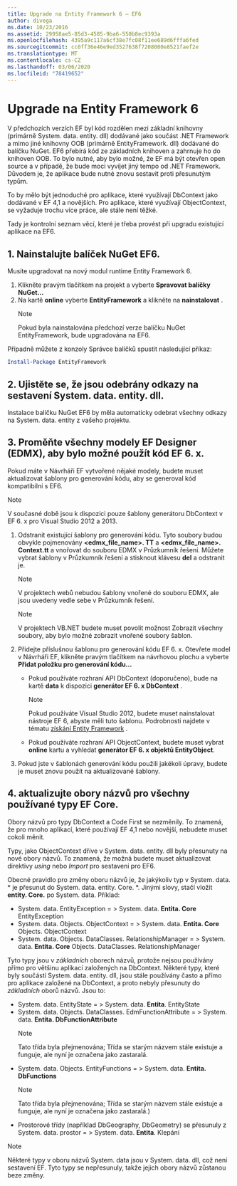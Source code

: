 ```yaml
---
title: Upgrade na Entity Framework 6 – EF6
author: divega
ms.date: 10/23/2016
ms.assetid: 29958ae5-85d3-4585-9ba6-550b8ec9393a
ms.openlocfilehash: 4395a9c117a6cf38e7fc08f11ee689d6fffa6fed
ms.sourcegitcommit: cc0ff36e46e9ed3527638f7208000e8521faef2e
ms.translationtype: MT
ms.contentlocale: cs-CZ
ms.lasthandoff: 03/06/2020
ms.locfileid: "78419652"
---
```

# <a name="upgrading-to-entity-framework-6"></a>Upgrade na Entity Framework 6

V předchozích verzích EF byl kód rozdělen mezi základní knihovny (primárně System. data. entity. dll) dodávané jako součást .NET Framework a mimo jiné knihovny OOB (primárně EntityFramework. dll) dodávané do balíčku NuGet. EF6 přebírá kód ze základních knihoven a zahrnuje ho do knihoven OOB. To bylo nutné, aby bylo možné, že EF má být otevřen open source a v případě, že bude moci vyvíjet jiný tempo od .NET Framework. Důvodem je, že aplikace bude nutné znovu sestavit proti přesunutým typům.

To by mělo být jednoduché pro aplikace, které využívají DbContext jako dodávané v EF 4,1 a novějších. Pro aplikace, které využívají ObjectContext, se vyžaduje trochu více práce, ale stále není těžké.

Tady je kontrolní seznam věcí, které je třeba provést při upgradu existující aplikace na EF6.

## <a name="1-install-the-ef6-nuget-package"></a>1. Nainstalujte balíček NuGet EF6.

Musíte upgradovat na nový modul runtime Entity Framework 6.

1. Klikněte pravým tlačítkem na projekt a vyberte **Spravovat balíčky NuGet...**  
2. Na kartě **online** vyberte **EntityFramework** a klikněte na **nainstalovat** .  
   > [!NOTE]
   > Pokud byla nainstalována předchozí verze balíčku NuGet EntityFramework, bude upgradována na EF6.

Případně můžete z konzoly Správce balíčků spustit následující příkaz:

``` powershell
Install-Package EntityFramework
```

## <a name="2-ensure-that-assembly-references-to-systemdataentitydll-are-removed"></a>2. Ujistěte se, že jsou odebrány odkazy na sestavení System. data. entity. dll.

Instalace balíčku NuGet EF6 by měla automaticky odebrat všechny odkazy na System. data. entity z vašeho projektu.

## <a name="3-swap-any-ef-designer-edmx-models-to-use-ef-6x-code-generation"></a>3. Proměňte všechny modely EF Designer (EDMX), aby bylo možné použít kód EF 6. x.

Pokud máte v Návrháři EF vytvořené nějaké modely, budete muset aktualizovat šablony pro generování kódu, aby se generoval kód kompatibilní s EF6.

> [!NOTE]
> V současné době jsou k dispozici pouze šablony generátoru DbContext v EF 6. x pro Visual Studio 2012 a 2013.

1. Odstranit existující šablony pro generování kódu. Tyto soubory budou obvykle pojmenovány **\<edmx_file_name\>. TT** a **\<edmx_file_name\>. Context.tt** a vnořovat do souboru EDMX v Průzkumník řešení. Můžete vybrat šablony v Průzkumník řešení a stisknout klávesu **del** a odstranit je.  
   > [!NOTE]
   > V projektech webů nebudou šablony vnořené do souboru EDMX, ale jsou uvedeny vedle sebe v Průzkumník řešení.  

   > [!NOTE]
   > V projektech VB.NET budete muset povolit možnost Zobrazit všechny soubory, aby bylo možné zobrazit vnořené soubory šablon.
2. Přidejte příslušnou šablonu pro generování kódu EF 6. x. Otevřete model v Návrháři EF, klikněte pravým tlačítkem na návrhovou plochu a vyberte **Přidat položku pro generování kódu...**
    - Pokud používáte rozhraní API DbContext (doporučeno), bude na kartě **data** k dispozici **generátor EF 6. x DbContext** .  
      > [!NOTE]
      > Pokud používáte Visual Studio 2012, budete muset nainstalovat nástroje EF 6, abyste měli tuto šablonu. Podrobnosti najdete v tématu [získání Entity Framework](~/ef6/fundamentals/install.md) .  

    - Pokud používáte rozhraní API ObjectContext, budete muset vybrat **online** kartu a vyhledat **generátor EF 6. x objektů EntityObject**.  
3. Pokud jste v šablonách generování kódu použili jakékoli úpravy, budete je muset znovu použít na aktualizované šablony.

## <a name="4-update-namespaces-for-any-core-ef-types-being-used"></a>4. aktualizujte obory názvů pro všechny používané typy EF Core.

Obory názvů pro typy DbContext a Code First se nezměnily. To znamená, že pro mnoho aplikací, které používají EF 4,1 nebo novější, nebudete muset cokoli měnit.

Typy, jako ObjectContext dříve v System. data. entity. dll byly přesunuty na nové obory názvů. To znamená, že možná budete muset aktualizovat direktivy *using* nebo *Import* pro sestavení pro EF6.

Obecné pravidlo pro změny oboru názvů je, že jakýkoliv typ v System. data. * je přesunut do System. data. entity. Core. *. Jinými slovy, stačí vložit **entity. Core.** po System. data. Příklad:

- System. data. EntityException = > System. data. **Entita. Core** EntityException  
- System. data. Objects. ObjectContext = > System. data. **Entita. Core** Objects. ObjectContext  
- System. data. Objects. DataClasses. RelationshipManager = > System. data. **Entita. Core** Objects. DataClasses. RelationshipManager  

Tyto typy jsou v *základních* oborech názvů, protože nejsou používány přímo pro většinu aplikací založených na DbContext. Některé typy, které byly součástí System. data. entity. dll, jsou stále používány často a přímo pro aplikace založené na DbContext, a proto nebyly přesunuty do *základních* oborů názvů. Jsou to:

- System. data. EntityState = > System. data. **Entita**. EntityState  
- System. data. Objects. DataClasses. EdmFunctionAttribute = > System. data. **Entita. DbFunctionAttribute**  
  > [!NOTE]
  > Tato třída byla přejmenována; Třída se starým názvem stále existuje a funguje, ale nyní je označena jako zastaralá.  
- System. data. Objects. EntityFunctions = > System. data. **Entita. DbFunctions**  
  > [!NOTE]
  > Tato třída byla přejmenována; Třída se starým názvem stále existuje a funguje, ale nyní je označena jako zastaralá.)  
- Prostorové třídy (například DbGeography, DbGeometry) se přesunuly z System. data. prostor = > System. data. **Entita**. Klepání

> [!NOTE]
> Některé typy v oboru názvů System. data jsou v System. data. dll, což není sestavení EF. Tyto typy se nepřesunuly, takže jejich obory názvů zůstanou beze změny.
